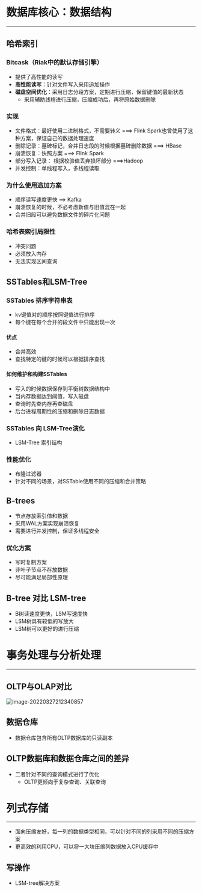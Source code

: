 # 数据库核心：数据结构

-------------

## 哈希索引

### Bitcask（Riak中的默认存储引擎）

- 提供了高性能的读写
- **高性能读写**：针对文件写入采用追加操作
- **磁盘空间优化**：采用日志分段方案，定期进行压缩，保留键值的最新状态
  - 采用辅助线程进行压缩，压缩成功后，再将原始数据删除

### 实现

- 文件格式：最好使用二进制格式，不需要转义  ===>  Flink Spark也曾使用了这种方案，保证自己的数据处理速度
- 删除记录：墓碑标记，合并日志段的时候根据墓碑删除数据 ===> HBase
- 崩溃恢复：快照方案  ===> Flink Spark
- 部分写入记录： 根据校验值丢弃损坏部分  ===>Hadoop
- 并发控制：单线程写入，多线程读取

### 为什么使用追加方案

- 顺序读写速度更快 ==> Kafka
- 崩溃恢复的时候，不必考虑新值与旧值混在一起
- 合并旧段可以避免数据文件的碎片化问题

### 哈希表索引局限性

- 冲突问题
- 必须放入内存
- 无法实现区间查询

## SSTables和LSM-Tree

### SSTables	排序字符串表

- kv键值对的顺序按照键值进行排序
- 每个键在每个合并的段文件中只能出现一次

#### **优点**

- 合并高效
- 查找特定的键的时候可以根据排序查找

#### 如何维护和构建SSTables

- 写入的时候数据保存到平衡树数据结构中
- 当内存数据达到阈值，写入磁盘
- 查询时先查内存再查磁盘
- 后台进程周期性的压缩和删除日志数据

### SSTables 向 LSM-Tree演化

- LSM-Tree 索引结构

### 性能优化

- 布隆过滤器
- 针对不同的场景，对SSTable使用不同的压缩和合并策略

## B-trees

- 节点存放索引值和数据
- 采用WAL方案实现崩溃恢复
- 需要进行并发控制，保证多线程安全

### 优化方案

- 写时复制方案
- 非叶子节点不存放数据
- 尽可能满足局部性原理

## B-tree 对比 LSM-tree

- B树读速度更快，LSM写速度快
- LSM树具有较低的写放大
- LSM树可以更好的进行压缩

# 事务处理与分析处理

----------

## OLTP与OLAP对比

![image-20220327212340857](C:\Users\feng\AppData\Roaming\Typora\typora-user-images\image-20220327212340857.png)

## 数据仓库

- 数据仓库包含所有OLTP数据库的只读副本

## OLTP数据库和数据仓库之间的差异

- 二者针对不同的查询模式进行了优化
  - OLTP更倾向于复杂查询、关联查询

# 列式存储

-------

- 面向压缩友好，每一列的数据类型相同，可以针对不同的列采用不同的压缩方案
- 更高效的利用CPU，可以将一大块压缩列数据放入CPU缓存中

## 写操作

- LSM-tree解决方案





























